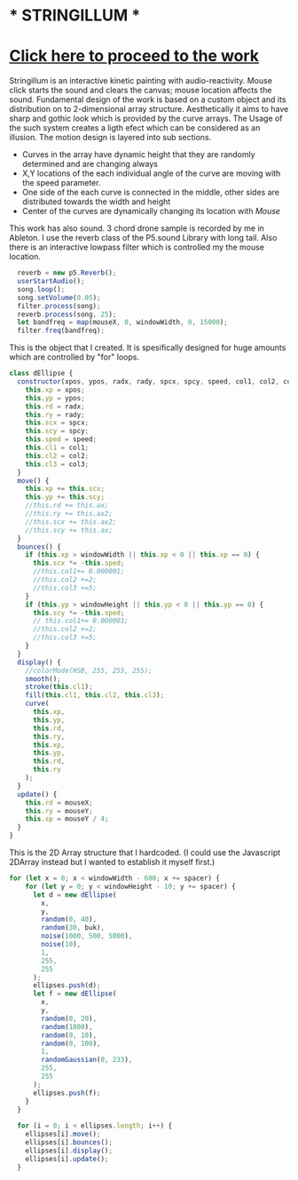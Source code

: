 # * STRINGILLUM * 
# [Click here to proceed to the work](https://keremaltaylar.github.io/Stringillum/) 

  Stringillum is an interactive kinetic painting with audio-reactivity. Mouse click starts the sound and clears the canvas; mouse location affects the sound.  Fundamental design of the work is based on a custom object and its distribution on to  2-dimensional array structure. Aesthetically it aims to have sharp and gothic look which is provided by the curve arrays. The Usage of the such system creates a ligth efect which can be considered as an illusion. The motion design is layered into sub sections. 
  
  * Curves in the array have dynamic height that they are randomly determined and are changing always
  * X,Y locations of the each individual angle of the curve are moving with the speed parameter.
  * One side of the each curve is connected in the middle, other sides are distributed towards the width and height
  * Center of the curves are dynamically changing its location with _Mouse_

This work has also sound. 3 chord drone sample is recorded by me in Ableton. I use the reverb class of the P5.sound Library with long tail. Also there is an interactive lowpass filter which is controlled my the mouse location.
```javascript
  reverb = new p5.Reverb();
  userStartAudio();
  song.loop();
  song.setVolume(0.05);
  filter.process(song);
  reverb.process(song, 25);
  let bandfreq = map(mouseX, 0, windowWidth, 0, 15000);
  filter.freq(bandfreq);
  ```
This is the object that I created. It is spesifically designed for huge amounts which are controlled by "for" loops.

```javascript
class dEllipse {
  constructor(xpos, ypos, radx, rady, spcx, spcy, speed, col1, col2, col3) {
    this.xp = xpos;
    this.yp = ypos;
    this.rd = radx;
    this.ry = rady;
    this.scx = spcx;
    this.scy = spcy;
    this.sped = speed;
    this.cl1 = col1;
    this.cl2 = col2;
    this.cl3 = col3;
  }
  move() {
    this.xp += this.scx;
    this.yp += this.scy;
    //this.rd += this.ax;
    //this.ry += this.ax2;
    //this.scx += this.ax2;
    //this.scy += this.ax;
  }
  bounces() {
    if (this.xp > windowWidth || this.xp < 0 || this.xp == 0) {
      this.scx *= -this.sped;
      //this.col1+= 0.000001;
      //this.col2 +=2;
      //this.col3 +=5;
    }
    if (this.yp > windowHeight || this.yp < 0 || this.yp == 0) {
      this.scy *= -this.sped;
      // this.col1+= 0.000001;
      //this.col2 +=2;
      //this.col3 +=5;
    }
  }
  display() {
    //colorMode(HSB, 255, 255, 255);
    smooth();
    stroke(this.cl1);
    fill(this.cl1, this.cl2, this.cl3);
    curve(
      this.xp,
      this.yp,
      this.rd,
      this.ry,
      this.xp,
      this.yp,
      this.rd,
      this.ry
    );
  }
  update() {
    this.rd = mouseX;
    this.ry = mouseY;
    this.sp = mouseY / 4;
  }
}
```
This is the 2D Array structure that I hardcoded. (I could use the Javascript 2DArray instead but I wanted to establish it myself first.)
```javascript
for (let x = 0; x < windowWidth - 600; x += spacer) {
    for (let y = 0; y < windowHeight - 10; y += spacer) {
      let d = new dEllipse(
        x,
        y,
        random(0, 40),
        random(30, buk),
        noise(1000, 500, 5000),
        noise(10),
        1,
        255,
        255
      );
      ellipses.push(d);
      let f = new dEllipse(
        x,
        y,
        random(0, 20),
        random(1800),
        random(0, 10),
        random(0, 100),
        1,
        randomGaussian(0, 233),
        255,
        255
      );
      ellipses.push(f);
    }
  }
  
  for (i = 0; i < ellipses.length; i++) {
    ellipses[i].move();
    ellipses[i].bounces();
    ellipses[i].display();
    ellipses[i].update();
  }
```

